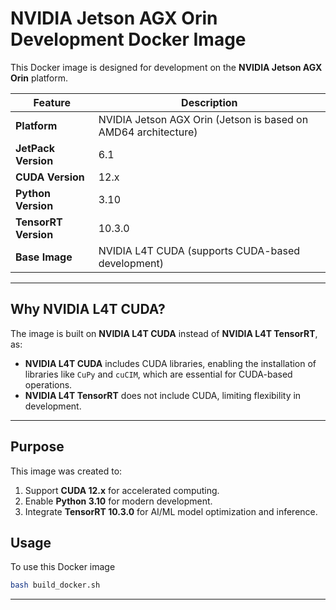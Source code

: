 
# NVIDIA Jetson AGX Orin Development Docker Image

This Docker image is designed for development on the **NVIDIA Jetson AGX Orin** platform. 


| **Feature**           | **Description**                                                                 |
|------------------------|---------------------------------------------------------------------------------|
| **Platform**           | NVIDIA Jetson AGX Orin (Jetson is based on AMD64 architecture)                 |
| **JetPack Version**    | 6.1                                                                            |
| **CUDA Version**       | 12.x                                                                           |
| **Python Version**     | 3.10                                                                           |
| **TensorRT Version**   | 10.3.0                                                                         |
| **Base Image**         | NVIDIA L4T CUDA (supports CUDA-based development)                             |

---

## Why NVIDIA L4T CUDA?

The image is built on **NVIDIA L4T CUDA** instead of **NVIDIA L4T TensorRT**, as:
- **NVIDIA L4T CUDA** includes CUDA libraries, enabling the installation of libraries like `CuPy` and `cuCIM`, which are essential for CUDA-based operations.
- **NVIDIA L4T TensorRT** does not include CUDA, limiting flexibility in development.

---

## Purpose

This image was created to:
1. Support **CUDA 12.x** for accelerated computing.
2. Enable **Python 3.10** for modern development.
3. Integrate **TensorRT 10.3.0** for AI/ML model optimization and inference.


## Usage

To use this Docker image
   ```bash
   bash build_docker.sh
   ```

---
